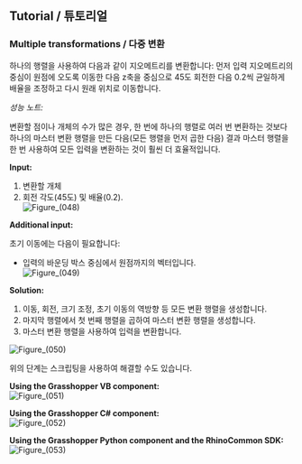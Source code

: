 ## Tutorial / 튜토리얼

### Multiple transformations / 다중 변환

하나의 행렬을 사용하여 다음과 같이 지오메트리를 변환합니다:
먼저 입력 지오메트리의 중심이 원점에 오도록 이동한 다음 z축을 중심으로 45도 회전한 다음 0.2씩 균일하게 배율을 조정하고 다시 원래 위치로 이동합니다.

*성능 노트:*

변환할 점이나 개체의 수가 많은 경우, 한 번에 하나의 행렬로 여러 번 변환하는 것보다 하나의 마스터 변환 행렬을 만든 다음(모든 행렬을 먼저 곱한 다음) 결과 마스터 행렬을 한 번 사용하여 모든 입력을 변환하는 것이 훨씬 더 효율적입니다.

**Input:**

1. 변환할 개체
2. 회전 각도(45도) 및 배율(0.2). <br>
![Figure_(048)](https://github.com/user-attachments/assets/2ab62519-3f10-4029-892f-9781ee57fbbd)

**Additional input:**

초기 이동에는 다음이 필요합니다:
+ 입력의 바운딩 박스 중심에서 원점까지의 벡터입니다. <br>
![Figure_(049)](https://github.com/user-attachments/assets/5f3ba557-5ba6-4e9d-a69a-9baf8be6e8dd)

**Solution:**

1. 이동, 회전, 크기 조정, 초기 이동의 역방향 등 모든 변환 행렬을 생성합니다.
2. 마지막 행렬에서 첫 번째 행렬을 곱하여 마스터 변환 행렬을 생성합니다.
3. 마스터 변환 행렬을 사용하여 입력을 변환합니다.

![Figure_(050)](https://github.com/user-attachments/assets/e517e096-441d-4a98-83bc-ef75ac1caff3)

위의 단계는 스크립팅을 사용하여 해결할 수도 있습니다.

**Using the Grasshopper VB component:** <br>
![Figure_(051)](https://github.com/user-attachments/assets/76e174d8-fef9-4407-9286-51534362740b)

**Using the Grasshopper C# component:** <br>
![Figure_(052)](https://github.com/user-attachments/assets/702c17be-6b9a-4e02-884c-9910f5a9ad88)

**Using the Grasshopper Python component and the RhinoCommon SDK:** <br>
![Figure_(053)](https://github.com/user-attachments/assets/548e0090-0dd9-4c91-826f-fab6bc762bac)
